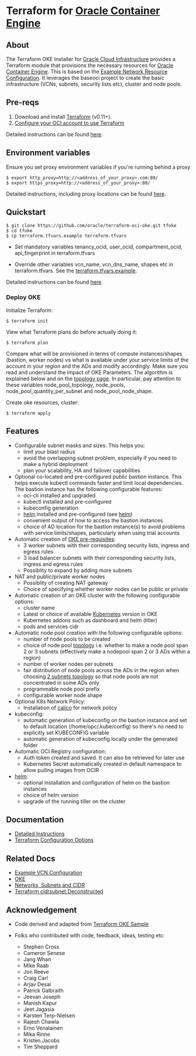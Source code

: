 [cidrsubnet]:http://blog.itsjustcode.net/blog/2017/11/18/terraform-cidrsubnet-deconstructed/
[calico]: https://www.projectcalico.org/
[configure oci]: https://docs.cloud.oracle.com/iaas/Content/API/SDKDocs/terraformgetstarted.htm?tocpath=Developer%20Tools%20%7CTerraform%20Provider%7C_____1
[example network resource configuration]:https://docs.cloud.oracle.com/iaas/Content/ContEng/Concepts/contengnetworkconfigexample.htm/contengnetworkconfigexample.htm
[helm]:https://www.helm.sh/
[instructions]: ./docs/instructions.md
[kubernetes]: https://kubernetes.io/
[networks]:https://erikberg.com/notes/networks.html
[oci]: https://cloud.oracle.com/cloud-infrastructure
[oke]: https://docs.cloud.oracle.com/iaas/Content/ContEng/Concepts/contengoverview.htm
[terraform]: https://www.terraform.io
[terraform example]: ./terraform.tfvars.example
[terraform options]: ./docs/terraformoptions.md
[terraform oke sample]: https://github.com/oracle/terraform-provider-oci/tree/master/docs/examples/container_engine
[topology]: ./docs/topology.md

# Terraform for [Oracle Container Engine][oke]

## About

The Terraform OKE Installer for [Oracle Cloud Infrastructure][oci] provides a Terraform module that provisions the necessary resources for [Oracle Container Engine][oke]. This is based on the [Example Network Resource Configuration][example network resource configuration].
It leverages the baseoci project to create the basic infrastructure (VCNs, subnets, security lists etc), cluster and node pools. 

## Pre-reqs

1. Download and install [Terraform][terraform] (v0.11+).
2. [Configure your OCI account to use Terraform][configure oci]

Detailed instructions can be found [here][instructions].

## Environment variables

Ensure you set proxy environment variables if you're running behind a proxy

```
$ export http_proxy=http://<address_of_your_proxy>.com:80/
$ export https_proxy=http://<address_of_your_proxy>:80/
```
Detailed instructions, including proxy locations can be found [here][instructions].

## Quickstart

```
$ git clone https://github.com/oracle/terraform-oci-oke.git tfoke
$ cd tfoke 
$ cp terraform.tfvars.example terraform.tfvars
```
* Set mandatory variables tenancy_ocid, user_ocid, compartment_ocid, api_fingerprint in terraform.tfvars

* Override other variables vcn_name, vcn_dns_name, shapes etc in terraform.tfvars. See the [terraform.tfvars.example][terraform example].

Detailed instructions can be found [here][instructions].

### Deploy OKE

Initialize Terraform:
```
$ terraform init
```

View what Terraform plans do before actually doing it:
```
$ terraform plan
```

Compare what will be provisioned in terms of compute instances/shapes (bastion, worker nodes) vs what is available under your service limits of the account in your region and the ADs and modify accordingly. Make sure you read and understand the impact of OKE Parameters. The algorithm is explained below and on the [topology page][topology]. In particular, pay attention to these variables node_pool_topology, node_pools, node_pool_quantity_per_subnet and node_pool_node_shape.

Create oke resources, cluster:
```
$ terraform apply
```

## Features

- Configurable subnet masks and sizes. This helps you:
    - limit your blast radius
    - avoid the overlapping subnet problem, especially if you need to make a hybrid deployment
    - plan your scalability, HA and failover capabilities
- Optional co-located and pre-configured public bastion instance. This helps execute kubectl commands faster and limit local dependencies. The bastion instance has the following configurable features:
    - oci-cli installed and upgraded
    - kubectl installed and pre-configured
    - kubeconfig generation
    - [helm][helm] installed and pre-configured (see [helm][instructions])
    - convenient output of how to access the bastion instances
    - choice of AD location for the bastion instance(s) to avoid problems with service limits/shapes, particularly when using trial accounts
- Automatic creation of [OKE pre-requisites][example network resource configuration]:
    - 3 worker subnets with their corresponding security lists, ingress and egress rules
    - 3 load balancer subnets with their corresponding security lists, ingress and egress rules
    - Possiblity to expand by adding more subnets
- NAT and public/private worker nodes
    - Possiblity of creating NAT gateway
    - Choice of specifying whether worker nodes can be public or private
- Automatic creation of an OKE cluster with the following configurable options:
    - cluster name
    - Latest or choice of available [Kubernetes][kubernetes] version in OKE
    - Kubernetes addons such as dashboard and helm (tiller)
    - pods and services cidr
- Automatic node pool creation with the following configurable options:
    - number of node pools to be created
    - choice of node pool [topology][topology] i.e. whether to make a node pool span 2 or 3 subnets (effectively make a nodepool span 2 or 3 ADs within a region)
    - number of worker nodes per subnets
    - fair distribution of node pools across the ADs in the region when choosing [2 subnets topology][topology] so that node pools are not concentrated in some ADs only
    - programmable node pool prefix
    - configurable worker node shape
- Optional K8s Network Policy:
    - Installation of [calico][calico] for network policy  
- kubeconfig:
    - automatic generation of kubeconfig on the bastion instance and set to default location (/home/opc/.kube/config) so there's no need to explicitly set KUBECONFIG variable
    - automatic generation of kubeconfig locally under the generated folder
- Automatic OCI Registry configuration:
    - Auth token created and saved. It can also be retrieved for later use
    - Kubernetes Secret automatically created in default namespace to allow pulling images from OCIR 
- [helm][helm]:
    - optional installation and configuration of helm on the bastion instances
    - choice of helm version
    - upgrade of the running tiller on the cluster



## Documentation

- [Detailed Instructions][instructions]
- [Terraform Configuration Options][terraform options] 

## Related Docs

- [Example VCN Configuration][example network resource configuration]
- [OKE][oke]
- [Networks, Subnets and CIDR][networks]
- [Terraform cidrsubnet Deconstructed][cidrsubnet]

## Acknowledgement
- Code derived and adapted from [Terraform OKE Sample][terraform oke sample]

- Folks who contributed with code, feedback, ideas, testing etc:
    - Stephen Cross
    - Cameron Senese
    - Jang Whan
    - Mike Raab
    - Jon Reeve
    - Craig Carl
    - Arjav Desai
    - Patrick Galbraith
    - Jeevan Joseph
    - Manish Kapur
    - Jeet Jagasia
    - Karsten Terp-Nielsen
    - Rajesh Chawla
    - Erno Venalainen
    - Mika Rinne
    - Kristen Jacobs
    - Tim Sheppard
